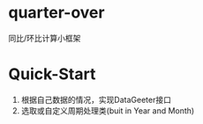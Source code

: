 # quarter-over
同比/环比计算小框架

# Quick-Start
1. 根据自己数据的情况，实现DataGeeter接口
2. 选取或自定义周期处理类(buit in Year and Month)
